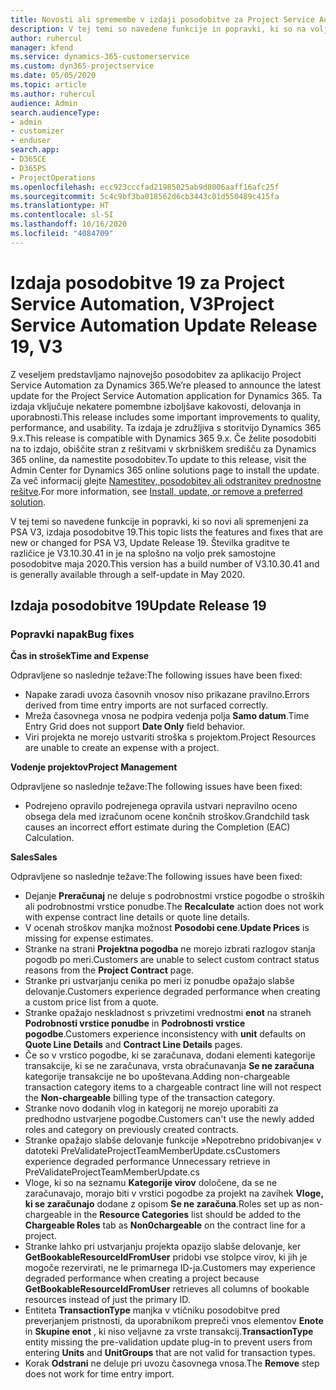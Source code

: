 ```yaml
---
title: Novosti ali spremembe v izdaji posodobitve za Project Service Automation 19, V3
description: V tej temi so navedene funkcije in popravki, ki so na voljo za Project Service Automation V3, izdaja posodobitve 19.
author: ruhercul
manager: kfend
ms.service: dynamics-365-customerservice
ms.custom: dyn365-projectservice
ms.date: 05/05/2020
ms.topic: article
ms.author: ruhercul
audience: Admin
search.audienceType:
- admin
- customizer
- enduser
search.app:
- D365CE
- D365PS
- ProjectOperations
ms.openlocfilehash: ecc923cccfad21985025ab9d8006aaff16afc25f
ms.sourcegitcommit: 5c4c9bf3ba018562d6cb3443c01d550489c415fa
ms.translationtype: HT
ms.contentlocale: sl-SI
ms.lasthandoff: 10/16/2020
ms.locfileid: "4084709"
---
```

# <a name="project-service-automation-update-release-19-v3"></a><span data-ttu-id="5ee23-103">Izdaja posodobitve 19 za Project Service Automation, V3</span><span class="sxs-lookup"><span data-stu-id="5ee23-103">Project Service Automation Update Release 19, V3</span></span>

<span data-ttu-id="5ee23-104">Z veseljem predstavljamo najnovejšo posodobitev za aplikacijo Project Service Automation za Dynamics 365.</span><span class="sxs-lookup"><span data-stu-id="5ee23-104">We’re pleased to announce the latest update for the Project Service Automation application for Dynamics 365.</span></span> <span data-ttu-id="5ee23-105">Ta izdaja vključuje nekatere pomembne izboljšave kakovosti, delovanja in uporabnosti.</span><span class="sxs-lookup"><span data-stu-id="5ee23-105">This release includes some important improvements to quality, performance, and usability.</span></span> <span data-ttu-id="5ee23-106">Ta izdaja je združljiva s storitvijo Dynamics 365 9.x.</span><span class="sxs-lookup"><span data-stu-id="5ee23-106">This release is compatible with Dynamics 365 9.x.</span></span> <span data-ttu-id="5ee23-107">Če želite posodobiti na to izdajo, obiščite stran z rešitvami v skrbniškem središču za Dynamics 365 online, da namestite posodobitev.</span><span class="sxs-lookup"><span data-stu-id="5ee23-107">To update to this release, visit the Admin Center for Dynamics 365 online solutions page to install the update.</span></span> <span data-ttu-id="5ee23-108">Za več informacij glejte [Namestitev, posodobitev ali odstranitev prednostne rešitve](https://docs.microsoft.com/power-platform/admin/install-remove-preferred-solution).</span><span class="sxs-lookup"><span data-stu-id="5ee23-108">For more information, see [Install, update, or remove a preferred solution](https://docs.microsoft.com/power-platform/admin/install-remove-preferred-solution).</span></span>

<span data-ttu-id="5ee23-109">V tej temi so navedene funkcije in popravki, ki so novi ali spremenjeni za PSA V3, izdaja posodobitve 19.</span><span class="sxs-lookup"><span data-stu-id="5ee23-109">This topic lists the features and fixes that are new or changed for PSA V3, Update Release 19.</span></span> <span data-ttu-id="5ee23-110">Številka graditve te različice je V3.10.30.41 in je na splošno na voljo prek samostojne posodobitve maja 2020.</span><span class="sxs-lookup"><span data-stu-id="5ee23-110">This version has a build number of V3.10.30.41 and is generally available through a self-update in May 2020.</span></span>

## <a name="update-release-19"></a><span data-ttu-id="5ee23-111">Izdaja posodobitve 19</span><span class="sxs-lookup"><span data-stu-id="5ee23-111">Update Release 19</span></span>

### <a name="bug-fixes"></a><span data-ttu-id="5ee23-112">Popravki napak</span><span class="sxs-lookup"><span data-stu-id="5ee23-112">Bug fixes</span></span>

<span data-ttu-id="5ee23-113">**Čas in strošek**</span><span class="sxs-lookup"><span data-stu-id="5ee23-113">**Time and Expense**</span></span>

<span data-ttu-id="5ee23-114">Odpravljene so naslednje težave:</span><span class="sxs-lookup"><span data-stu-id="5ee23-114">The following issues have been fixed:</span></span> 

- <span data-ttu-id="5ee23-115">Napake zaradi uvoza časovnih vnosov niso prikazane pravilno.</span><span class="sxs-lookup"><span data-stu-id="5ee23-115">Errors derived from time entry imports are not surfaced correctly.</span></span>
- <span data-ttu-id="5ee23-116">Mreža časovnega vnosa ne podpira vedenja polja **Samo datum**.</span><span class="sxs-lookup"><span data-stu-id="5ee23-116">Time Entry Grid does not support **Date Only** field behavior.</span></span>
- <span data-ttu-id="5ee23-117">Viri projekta ne morejo ustvariti stroška s projektom.</span><span class="sxs-lookup"><span data-stu-id="5ee23-117">Project Resources are unable to create an expense with a project.</span></span>

<span data-ttu-id="5ee23-118">**Vodenje projektov**</span><span class="sxs-lookup"><span data-stu-id="5ee23-118">**Project Management**</span></span>

<span data-ttu-id="5ee23-119">Odpravljene so naslednje težave:</span><span class="sxs-lookup"><span data-stu-id="5ee23-119">The following issues have been fixed:</span></span> 

-  <span data-ttu-id="5ee23-120">Podrejeno opravilo podrejenega opravila ustvari nepravilno oceno obsega dela med izračunom ocene končnih stroškov.</span><span class="sxs-lookup"><span data-stu-id="5ee23-120">Grandchild task causes an incorrect effort estimate during the Completion (EAC) Calculation.</span></span>

<span data-ttu-id="5ee23-121">**Sales**</span><span class="sxs-lookup"><span data-stu-id="5ee23-121">**Sales**</span></span>

<span data-ttu-id="5ee23-122">Odpravljene so naslednje težave:</span><span class="sxs-lookup"><span data-stu-id="5ee23-122">The following issues have been fixed:</span></span> 

- <span data-ttu-id="5ee23-123">Dejanje **Preračunaj** ne deluje s podrobnostmi vrstice pogodbe o stroških ali podrobnostmi vrstice ponudbe.</span><span class="sxs-lookup"><span data-stu-id="5ee23-123">The **Recalculate** action does not work with expense contract line details or quote line details.</span></span>
- <span data-ttu-id="5ee23-124">V ocenah stroškov manjka možnost **Posodobi cene**.</span><span class="sxs-lookup"><span data-stu-id="5ee23-124">**Update Prices** is missing for expense estimates.</span></span>
-  <span data-ttu-id="5ee23-125">Stranke na strani **Projektna pogodba** ne morejo izbrati razlogov stanja pogodb po meri.</span><span class="sxs-lookup"><span data-stu-id="5ee23-125">Customers are unable to select custom contract status reasons from the **Project Contract** page.</span></span>
- <span data-ttu-id="5ee23-126">Stranke pri ustvarjanju cenika po meri iz ponudbe opažajo slabše delovanje.</span><span class="sxs-lookup"><span data-stu-id="5ee23-126">Customers experience degraded performance when creating a custom price list from a quote.</span></span>
- <span data-ttu-id="5ee23-127">Stranke opažajo neskladnost s privzetimi vrednostmi **enot** na straneh **Podrobnosti vrstice ponudbe** in **Podrobnosti vrstice pogodbe**.</span><span class="sxs-lookup"><span data-stu-id="5ee23-127">Customers experience inconsistency with **unit** defaults on **Quote Line Details** and **Contract Line Details** pages.</span></span>
- <span data-ttu-id="5ee23-128">Če so v vrstico pogodbe, ki se zaračunava, dodani elementi kategorije transakcije, ki se ne zaračunava, vrsta obračunavanja **Se ne zaračuna** kategorije transakcije ne bo upoštevana.</span><span class="sxs-lookup"><span data-stu-id="5ee23-128">Adding non-chargeable transaction category items to a chargeable contract line will not respect the **Non-chargeable** billing type of the transaction category.</span></span>
- <span data-ttu-id="5ee23-129">Stranke novo dodanih vlog in kategorij ne morejo uporabiti za predhodno ustvarjene pogodbe.</span><span class="sxs-lookup"><span data-stu-id="5ee23-129">Customers can't use the newly added roles and category on previously created contracts.</span></span>
- <span data-ttu-id="5ee23-130">Stranke opažajo slabše delovanje funkcije »Nepotrebno pridobivanje« v datoteki PreValidateProjectTeamMemberUpdate.cs</span><span class="sxs-lookup"><span data-stu-id="5ee23-130">Customers experience degraded performance Unnecessary retrieve in PreValidateProjectTeamMemberUpdate.cs</span></span>
- <span data-ttu-id="5ee23-131">Vloge, ki so na seznamu **Kategorije virov** določene, da se ne zaračunavajo, morajo biti v vrstici pogodbe za projekt na zavihek **Vloge, ki se zaračunajo** dodane z opisom **Se ne zaračuna**.</span><span class="sxs-lookup"><span data-stu-id="5ee23-131">Roles set up as non-chargeable in the **Resource Categories** list should be added to the **Chargeable Roles** tab as **Non0chargeable** on the contract line for a project.</span></span>
- <span data-ttu-id="5ee23-132">Stranke lahko pri ustvarjanju projekta opazijo slabše delovanje, ker **GetBookableResourceIdFromUser** pridobi vse stolpce virov, ki jih je mogoče rezervirati, ne le primarnega ID-ja.</span><span class="sxs-lookup"><span data-stu-id="5ee23-132">Customers may experience degraded performance when creating a project because **GetBookableResourceIdFromUser** retrieves all columns of bookable resources instead of just the primary ID.</span></span>
- <span data-ttu-id="5ee23-133">Entiteta **TransactionType** manjka v vtičniku posodobitve pred preverjanjem pristnosti, da uporabnikom prepreči vnos elementov **Enote** in **Skupine enot** , ki niso veljavne za vrste transakcij.</span><span class="sxs-lookup"><span data-stu-id="5ee23-133">**TransactionType** entity missing the pre-validation update plug-in to prevent users from entering **Units** and **UnitGroups** that are not valid for transaction types.</span></span>
- <span data-ttu-id="5ee23-134">Korak **Odstrani** ne deluje pri uvozu časovnega vnosa.</span><span class="sxs-lookup"><span data-stu-id="5ee23-134">The **Remove** step does not work for time entry import.</span></span>
